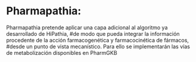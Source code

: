 # Pharmapathia: 
Pharmapathia pretende aplicar una capa adicional al algoritmo ya desarrollado de HiPathia, 
#de modo que pueda integrar la información procedente de la acción farmacogenética y farmacocinética de fármacos, 
#desde un punto de vista mecanístico. Para ello se implementarán las vías de metabolización disponibles en PharmGKB
